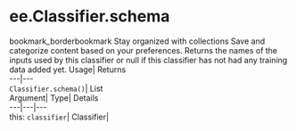  
#  ee.Classifier.schema 
bookmark_borderbookmark Stay organized with collections  Save and categorize content based on your preferences.
Returns the names of the inputs used by this classifier or null if this classifier has not had any training data added yet. 
Usage| Returns  
---|---  
`Classifier.schema()`| List  
Argument| Type| Details  
---|---|---  
this: `classifier`| Classifier|   

